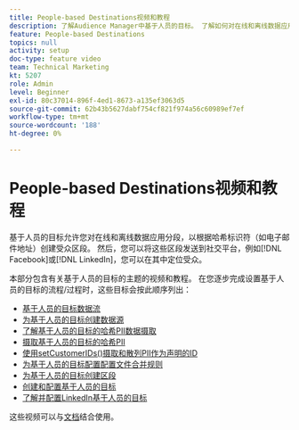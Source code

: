```yaml
---
title: People-based Destinations视频和教程
description: 了解Audience Manager中基于人员的目标。 了解如何对在线和离线数据应用分段以根据哈希标识符（如电子邮件地址等）创建受众区段！
feature: People-based Destinations
topics: null
activity: setup
doc-type: feature video
team: Technical Marketing
kt: 5207
role: Admin
level: Beginner
exl-id: 80c37014-896f-4ed1-8673-a135ef3063d5
source-git-commit: 62b43b5627dabf754cf821f974a56c60989ef7ef
workflow-type: tm+mt
source-wordcount: '188'
ht-degree: 0%

---
```


# People-based Destinations视频和教程

基于人员的目标允许您对在线和离线数据应用分段，以根据哈希标识符（如电子邮件地址）创建受众区段。 然后，您可以将这些区段发送到社交平台，例如[!DNL Facebook]或[!DNL LinkedIn]，您可以在其中定位受众。

本部分包含有关基于人员的目标的主题的视频和教程。 在您逐步完成设置基于人员的目标的流程/过程时，这些目标会按此顺序列出：

* [基于人员的目标数据流](people-based-destinations-data-flow.md)
* [为基于人员的目标创建数据源](creating-a-data-source-for-people-based-destinations.md)
* [了解基于人员的目标的哈希PII数据摄取](understanding-hashed-pii-data-ingestion-for-people-based-destinations.md)
* [摄取基于人员的目标的哈希PII](ingesting-hashed-pii-for-people-based-destinations.md)
* [使用setCustomerIDs()摄取和散列PII作为声明的ID](using-setcustomerids-to-ingest-and-hash-pii-as-a-declared-id.md)
* [为基于人员的目标配置配置文件合并规则](configuring-profile-merge-rules-for-people-based-destinations.md)
* [为基于人员的目标创建区段](creating-segments-for-people-based-destinations.md)
* [创建和配置基于人员的目标](create-and-configure-people-based-destinations.md)
* [了解并配置LinkedIn基于人员的目标](understanding-and-configuring-the-linkedin-pbd.md)

这些视频可以与[文档](https://experienceleague.adobe.com/docs/audience-manager/user-guide/features/destinations/people-based/people-based-destinations-overview.html?lang=zh-Hans)结合使用。
